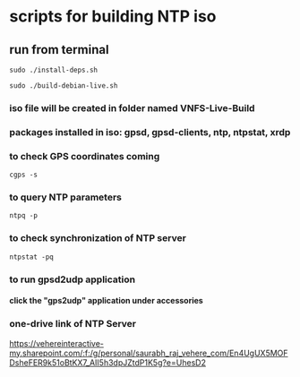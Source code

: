 # scripts for building NTP iso

## run from terminal
``sudo ./install-deps.sh``

``sudo ./build-debian-live.sh``

### iso file will be created in folder named VNFS-Live-Build

### packages installed in iso: gpsd, gpsd-clients, ntp, ntpstat, xrdp

### to check GPS coordinates coming
``cgps -s``

### to query NTP parameters
``ntpq -p``

### to check synchronization of NTP server
``ntpstat -pq``

### to run gpsd2udp application
#### click the "gps2udp" application under accessories 

### one-drive link of NTP Server
https://vehereinteractive-my.sharepoint.com/:f:/g/personal/saurabh_raj_vehere_com/En4UgUX5MOFDsheFER9k51oBtKX7_AII5h3dpJZtdP1K5g?e=UhesD2

